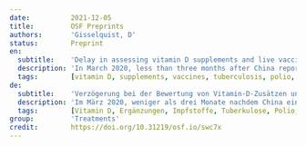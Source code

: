 ```yaml
---
date:          2021-12-05
title:         OSF Preprints
authors:       'Gisselquist, D'
status:        Preprint
en:
  subtitle:    'Delay in assessing vitamin D supplements and live vaccines for tuberculosis, polio, and measles to protect people from Covid-19'
  description: 'In March 2020, less than three months after China reported a cluster of pneumonia cases in Wuhan, the United States (US) government budgeted money to support development of Covid-19 vaccines. By mid-December 2020, two had been developed, tested, and received the US government’s experimental use authorization. Given evidence that vitamin D supplements and live vaccines for tuberculosis, polio, and measles reduce risks for acute respiratory infection, many experts hypothesized they might reduce risks for Covid-19 infection. Expedited randomized controlled trials, as done for Covid-19 vaccines, could have assessed their protection against C19 no later than end-July 2020.  On 21 April 2021, I searched trial registries maintained by the US National Institutes of Medicine and the World Health Organization for trials with ≥400 participants to  assess vitamin D or live vaccines to prevent Covid-19 infections (all or symptomatic). On 10-13 November 2021, I searched PubMed and medRxiv for results reported from these trials. In April 2021, I found 32 trials (9 for vitamin D and 23 for live vaccines) proposing to assess the impact of these interventions on rates of new Covid-19 infections (all or symptomatic). Only 10 trials proposed to begin by June 2020, and only one to end in 2020. My search on 10-13 November 2021, almost 11 months after the US approved the first two Covid-19 vaccines, found results reported from only one of the 32 trials (live measles vaccine significantly reduced new symptomatic infections). If health experts had demonstrated similar urgency in assessing vitamin D supplements and live vaccines for tuberculosis, polio, and measles as in developing Covid-19 vaccines, trials could have reported by end-July 2020. Depending on what trials reported, these interventions could have prevented a large percentage of more than 600,000 Covid-19 deaths reported in the US from August 2020 through November 2021. Delay in assessing vitamin D has racial implications as well, since vitamin D deficiency and Covid-19 deaths in the US have been far more common among Blacks and Hispanics compared to Whites. Going forward, depending on what trials report, these interventions could help people live with Covid-19 as an endemic virus.'
  tags:        [vitamin D, supplements, vaccines, tuberculosis, polio, measles]
de:
  subtitle:    'Verzögerung bei der Bewertung von Vitamin-D-Zusätzen und Lebendimpfstoffen gegen Tuberkulose, Polio und Masern zum Schutz der Menschen vor Covid-19'
  description: 'Im März 2020, weniger als drei Monate nachdem China eine Häufung von Lungenentzündungsfällen in Wuhan gemeldet hatte, stellte die Regierung der Vereinigten Staaten (US) Mittel zur Unterstützung der Entwicklung von Covid-19-Impfstoffen bereit. Bis Mitte Dezember 2020 waren zwei Impfstoffe entwickelt und getestet worden und hatten die Genehmigung der US-Regierung zur experimentellen Verwendung erhalten. Angesichts der Tatsache, dass Vitamin-D-Zusätze und Lebendimpfstoffe gegen Tuberkulose, Kinderlähmung und Masern das Risiko einer akuten Atemwegsinfektion verringern, gingen viele Experten davon aus, dass sie auch das Risiko einer Covid-19-Infektion verringern könnten. In beschleunigten, randomisierten, kontrollierten Studien, wie sie für Covid-19-Impfstoffe durchgeführt wurden, hätte der Schutz vor C19 spätestens Ende Juli 2020 bewertet werden können.  Am 21. April 2021 suchte ich in den von den US National Institutes of Medicine und der Weltgesundheitsorganisation geführten Studienregistern nach Studien mit ≥400 Teilnehmern zur Bewertung von Vitamin D oder Lebendimpfstoffen zur Prävention von Covid-19-Infektionen (alle oder symptomatisch). Vom 10. bis 13. November 2021 durchsuchte ich PubMed und medRxiv nach Ergebnissen aus diesen Studien. Im April 2021 fand ich 32 Studien (9 für Vitamin D und 23 für Lebendimpfstoffe), in denen die Auswirkungen dieser Maßnahmen auf die Rate neuer Covid-19-Infektionen (alle oder symptomatisch) untersucht werden sollten. Nur 10 dieser Studien sollten bis Juni 2020 beginnen, und nur eine sollte 2020 enden. November 2021, fast 11 Monate nach der Zulassung der ersten beiden Covid-19-Impfstoffe in den USA, fand ich Ergebnisse aus nur einer der 32 Studien (der Masern-Lebendimpfstoff reduzierte die Zahl der symptomatischen Neuinfektionen deutlich). Hätten die Gesundheitsexperten bei der Bewertung von Vitamin-D-Präparaten und Lebendimpfstoffen gegen Tuberkulose, Polio und Masern eine ähnliche Dringlichkeit an den Tag gelegt wie bei der Entwicklung von Covid-19-Impfstoffen, hätten die Studien bis Ende Juli 2020 abgeschlossen sein können. Je nachdem, welche Studien gemeldet werden, hätten diese Maßnahmen einen großen Teil der mehr als 600 000 Covid-19-Todesfälle verhindern können, die zwischen August 2020 und November 2021 in den USA gemeldet wurden. Die Verzögerung bei der Bewertung von Vitamin D hat auch Auswirkungen auf die ethnische Zugehörigkeit, da Vitamin-D-Mangel und Covid-19-Todesfälle in den USA bei Schwarzen und Hispanics weitaus häufiger vorkommen als bei Weißen. Je nachdem, wie die Studien ausfallen, könnten diese Maßnahmen in Zukunft den Menschen helfen, mit Covid-19 als endemischem Virus zu leben.' 
  tags:        [Vitamin D, Ergänzungen, Impfstoffe, Tuberkulose, Polio, Masern]
group:         'Treatments'
credit:        https://doi.org/10.31219/osf.io/swc7x
---
```


